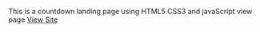 This is a countdown landing page using HTML5 CSS3 and javaScript
view page
    <a href="https://thesakibrahman.vercel.app/">View Site</a>
